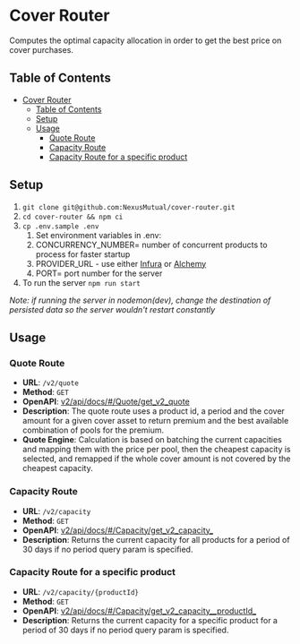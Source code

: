 # Cover Router
Computes the optimal capacity allocation in order to get the best price on cover purchases.

## Table of Contents

- [Cover Router](#cover-router)
  - [Table of Contents](#table-of-contents)
  - [Setup](#setup)
  - [Usage](#usage)
    - [Quote Route](#quote-route)
    - [Capacity Route](#capacity-route)
    - [Capacity Route for a specific product](#capacity-route-for-a-specific-product)

## Setup

1. `git clone git@github.com:NexusMutual/cover-router.git`
2. `cd cover-router && npm ci`
3. `cp .env.sample .env`
    1. Set environment variables in .env:
    2. CONCURRENCY_NUMBER= number of concurrent products to process for faster startup
    3. PROVIDER_URL - use either [Infura](https://www.infura.io/) or [Alchemy](https://www.alchemy.com/)
    4. PORT= port number for the server
4. To run the server `npm run start`

*Note: if running the server in nodemon(dev), change the destination of persisted data so the server wouldn't 
restart constantly*

## Usage

### Quote Route
- **URL**: `/v2/quote`
- **Method**: `GET`
- **OpenAPI**: [v2/api/docs/#/Quote/get_v2_quote](https://api.nexusmutual.io/v2/api/docs/#/Quote/get_v2_quote)
- **Description**: The quote route uses a product id, a period and the cover amount for a given cover asset to return premium and the
best available combination of pools for the premium.
- **Quote Engine**: Calculation is based on batching the current capacities and mapping them with the
  price per pool, then the cheapest capacity is selected, and remapped if the whole cover amount is not covered by the
  cheapest capacity.

### Capacity Route
- **URL**: `/v2/capacity`
- **Method**: `GET`
- **OpenAPI**: [v2/api/docs/#/Capacity/get_v2_capacity_](https://api.nexusmutual.io/v2/api/docs/#/Capacity/get_v2_capacity_)
- **Description**: Returns the current capacity for all products for a period of 30 days if no period query param is specified.

### Capacity Route for a specific product
- **URL**: `/v2/capacity/{productId}`
- **Method**: `GET`
- **OpenAPI**: [v2/api/docs/#/Capacity/get_v2_capacity__productId_](https://api.nexusmutual.io/v2/api/docs/#/Capacity/get_v2_capacity__productId_)
- **Description**: Returns the current capacity for a specific product for a period of 30 days if no period query param is specified.


